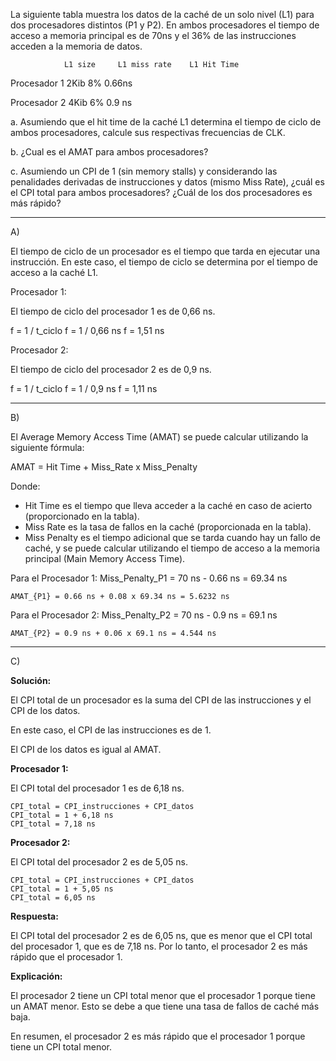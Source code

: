 La siguiente tabla muestra los datos de la caché de un solo nivel (L1) para dos procesadores distintos
(P1 y P2). En ambos procesadores el tiempo de acceso a memoria principal es de 70ns y el 36% de
las instrucciones acceden a la memoria de datos.

				L1 size 	L1 miss rate	L1 Hit Time

Procesador 1	    2Kib			8%		0.66ns

Procesador 2 		4Kib			6%		0.9 ns



a. Asumiendo que el hit time de la caché L1 determina el tiempo de ciclo de ambos
procesadores, calcule sus respectivas frecuencias de CLK.

b. ¿Cual es el AMAT para ambos procesadores?


c. Asumiendo un CPI de 1 (sin memory stalls) y considerando las penalidades derivadas de
instrucciones y datos (mismo Miss Rate), ¿cuál es el CPI total para ambos procesadores?
¿Cuál de los dos procesadores es más rápido?


--------------------------------------------------------------------------------------------------------

A)

El tiempo de ciclo de un procesador es el tiempo que tarda en ejecutar una instrucción. En este caso, el tiempo de ciclo se determina por el tiempo de acceso a la caché L1.

Procesador 1:

El tiempo de ciclo del procesador 1 es de 0,66 ns.

f = 1 / t_ciclo
f = 1 / 0,66 ns
f = 1,51 ns

Procesador 2:

El tiempo de ciclo del procesador 2 es de 0,9 ns.

f = 1 / t_ciclo
f = 1 / 0,9 ns
f = 1,11 ns




-----------------------------------------------------------------------------------------------------------



B)


El Average Memory Access Time (AMAT) se puede calcular utilizando la siguiente fórmula:

 AMAT = Hit Time + Miss_Rate x Miss_Penalty

Donde:
- Hit Time es el tiempo que lleva acceder a la caché en caso de acierto (proporcionado en la tabla).
- Miss Rate es la tasa de fallos en la caché (proporcionada en la tabla).
- Miss Penalty es el tiempo adicional que se tarda cuando hay un fallo de caché, y se puede calcular utilizando el tiempo de acceso a la memoria principal (Main Memory Access Time).

Para el Procesador 1:
	Miss_Penalty_P1 = 70 ns - 0.66 ns = 69.34 ns

	AMAT_{P1} = 0.66 ns + 0.08 x 69.34 ns = 5.6232 ns



Para el Procesador 2:
	Miss_Penalty_P2 = 70 ns - 0.9 ns = 69.1 ns

	AMAT_{P2} = 0.9 ns + 0.06 x 69.1 ns = 4.544 ns

-----------------------------------------------------------------------------------------------------------------------


C)


**Solución:**

El CPI total de un procesador es la suma del CPI de las instrucciones y el CPI de los datos.

En este caso, el CPI de las instrucciones es de 1.

El CPI de los datos es igual al AMAT.

**Procesador 1:**

El CPI total del procesador 1 es de 6,18 ns.

```
CPI_total = CPI_instrucciones + CPI_datos
CPI_total = 1 + 6,18 ns
CPI_total = 7,18 ns
```

**Procesador 2:**

El CPI total del procesador 2 es de 5,05 ns.

```
CPI_total = CPI_instrucciones + CPI_datos
CPI_total = 1 + 5,05 ns
CPI_total = 6,05 ns
```

**Respuesta:**

El CPI total del procesador 2 es de 6,05 ns, que es menor que el CPI total del procesador 1, que es de 7,18 ns. Por lo tanto, el procesador 2 es más rápido que el procesador 1.

**Explicación:**

El procesador 2 tiene un CPI total menor que el procesador 1 porque tiene un AMAT menor. Esto se debe a que tiene una tasa de fallos de caché más baja.

En resumen, el procesador 2 es más rápido que el procesador 1 porque tiene un CPI total menor.







